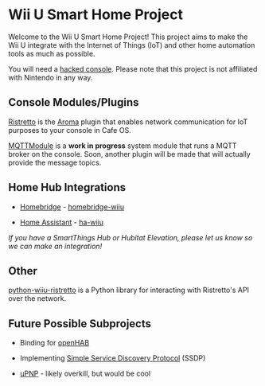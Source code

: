 # Wii U Smart Home Project
Welcome to the Wii U Smart Home Project! This project aims to make the Wii U integrate with the Internet of Things (IoT) and other home automation tools as much as possible.

You will need a [hacked console](https://wiiu.hacks.guide). Please note that this project is not affiliated with Nintendo in any way.

## Console Modules/Plugins
[Ristretto](https://github.com/wiiu-smarthome/Ristretto) is the [Aroma](https://aroma.foryour.cafe) plugin that enables network communication for IoT purposes to your console in Cafe OS.

[MQTTModule](https://github.com/wiiu-smarthome/MQTTModule) is a **work in progress** system module that runs a MQTT broker on the console. Soon, another plugin will be made that will actually provide the message topics.

## Home Hub Integrations
- [Homebridge](https://homebridge.io) - [homebridge-wiiu](https://github.com/wiiu-smarthome/homebridge-wiiu)

- [Home Assistant](https://home-assistant.io) - [ha-wiiu](https://github.com/wiiu-smarthome/ha-wiiu)

*If you have a SmartThings Hub or Hubitat Elevation, please let us know so we can make an integration!*

## Other
[python-wiiu-ristretto](https://github.com/wiiu-smarthome/python-wiiu-ristretto) is a Python library for interacting with Ristretto's API over the network.

## Future Possible Subprojects
- Binding for [openHAB](https://www.openhab.org)
  
- Implementing [Simple Service Discovery Protocol](https://en.wikipedia.org/wiki/Simple_Service_Discovery_Protocol) (SSDP)

- [uPNP](https://en.wikipedia.org/wiki/Universal_Plug_and_Play) - likely overkill, but would be cool
